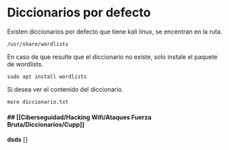 # Diccionarios por defecto
Existen diccionarios por defecto que tiene kali linux, se encentran en la ruta.
	
	/usr/share/wordlists

En caso de que resulte que el diccionario no existe, solo instale el paquete de wordlists.

	sudo apt install wordlists

Si desea ver el contenido del diccionario.

	more diccionario.txt

#### ## [[Ciberseguidad/Hacking Wifi/Ataques Fuerza Bruta/Diccionarios/Cupp]]
**dsds**
[]